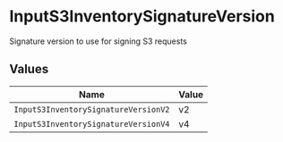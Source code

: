 # InputS3InventorySignatureVersion

Signature version to use for signing S3 requests


## Values

| Name                                 | Value                                |
| ------------------------------------ | ------------------------------------ |
| `InputS3InventorySignatureVersionV2` | v2                                   |
| `InputS3InventorySignatureVersionV4` | v4                                   |